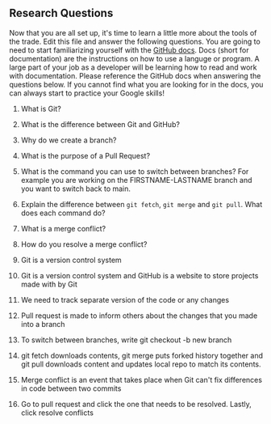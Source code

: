 ## Research Questions 

Now that you are all set up, it's time to learn a little more about the tools of the trade. Edit this file and answer the following questions. You are going to need to start familiarizing yourself with the [GitHub docs](https://docs.github.com/en). Docs (short for documentation) are the instructions on how to use a languge or program. A large part of your job as a developer will be learning how to read and work with documentation. Please reference the GitHub docs when answering the questions below. If you cannot find what you are looking for in the docs, you can always start to practice your Google skills!

1. What is Git?
2. What is the difference between Git and GitHub?
3. Why do we create a branch?
4. What is the purpose of a Pull Request?
5. What is the command you can use to switch between branches? For example you are working on the FIRSTNAME-LASTNAME branch and you want to switch back to main.
6. Explain the difference between `git fetch`, `git merge` and `git pull`. What does each command do?
7. What is a merge conflict?
8. How do you resolve a merge conflict?

1. Git is a version control system
2. Git is a version control system and GitHub is a website to store projects made with by Git
3. We need to track separate version of the code or any changes
4. Pull request is made to inform others about the changes that you made into a branch
5. To switch between branches, write git checkout -b new branch
6. git fetch downloads contents, git merge puts forked history together and git pull downloads content and updates local repo to match its contents. 
7. Merge conflict is an event that takes place when Git can't fix differences in code between two commits
8. Go to pull request and click the one that needs to be resolved. Lastly, click resolve conflicts
